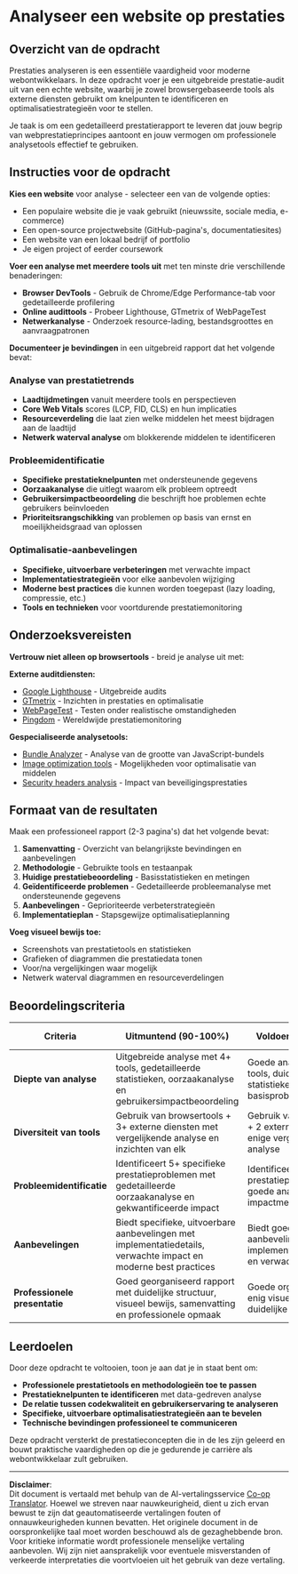 <!--
CO_OP_TRANSLATOR_METADATA:
{
  "original_hash": "a203e560e58ccc6ba68bffc40c7c8676",
  "translation_date": "2025-10-23T01:07:24+00:00",
  "source_file": "5-browser-extension/3-background-tasks-and-performance/assignment.md",
  "language_code": "nl"
}
-->
# Analyseer een website op prestaties

## Overzicht van de opdracht

Prestaties analyseren is een essentiële vaardigheid voor moderne webontwikkelaars. In deze opdracht voer je een uitgebreide prestatie-audit uit van een echte website, waarbij je zowel browsergebaseerde tools als externe diensten gebruikt om knelpunten te identificeren en optimalisatiestrategieën voor te stellen.

Je taak is om een gedetailleerd prestatierapport te leveren dat jouw begrip van webprestatieprincipes aantoont en jouw vermogen om professionele analysetools effectief te gebruiken.

## Instructies voor de opdracht

**Kies een website** voor analyse - selecteer een van de volgende opties:
- Een populaire website die je vaak gebruikt (nieuwssite, sociale media, e-commerce)
- Een open-source projectwebsite (GitHub-pagina's, documentatiesites)
- Een website van een lokaal bedrijf of portfolio
- Je eigen project of eerder coursework

**Voer een analyse met meerdere tools uit** met ten minste drie verschillende benaderingen:
- **Browser DevTools** - Gebruik de Chrome/Edge Performance-tab voor gedetailleerde profilering
- **Online audittools** - Probeer Lighthouse, GTmetrix of WebPageTest
- **Netwerkanalyse** - Onderzoek resource-lading, bestandsgroottes en aanvraagpatronen

**Documenteer je bevindingen** in een uitgebreid rapport dat het volgende bevat:

### Analyse van prestatietrends
- **Laadtijdmetingen** vanuit meerdere tools en perspectieven
- **Core Web Vitals** scores (LCP, FID, CLS) en hun implicaties
- **Resourceverdeling** die laat zien welke middelen het meest bijdragen aan de laadtijd
- **Netwerk waterval analyse** om blokkerende middelen te identificeren

### Probleemidentificatie
- **Specifieke prestatieknelpunten** met ondersteunende gegevens
- **Oorzaakanalyse** die uitlegt waarom elk probleem optreedt
- **Gebruikersimpactbeoordeling** die beschrijft hoe problemen echte gebruikers beïnvloeden
- **Prioriteitsrangschikking** van problemen op basis van ernst en moeilijkheidsgraad van oplossen

### Optimalisatie-aanbevelingen
- **Specifieke, uitvoerbare verbeteringen** met verwachte impact
- **Implementatiestrategieën** voor elke aanbevolen wijziging
- **Moderne best practices** die kunnen worden toegepast (lazy loading, compressie, etc.)
- **Tools en technieken** voor voortdurende prestatiemonitoring

## Onderzoeksvereisten

**Vertrouw niet alleen op browsertools** - breid je analyse uit met:

**Externe auditdiensten:**
- [Google Lighthouse](https://developers.google.com/web/tools/lighthouse) - Uitgebreide audits
- [GTmetrix](https://gtmetrix.com/) - Inzichten in prestaties en optimalisatie
- [WebPageTest](https://www.webpagetest.org/) - Testen onder realistische omstandigheden
- [Pingdom](https://tools.pingdom.com/) - Wereldwijde prestatiemonitoring

**Gespecialiseerde analysetools:**
- [Bundle Analyzer](https://bundlephobia.com/) - Analyse van de grootte van JavaScript-bundels
- [Image optimization tools](https://squoosh.app/) - Mogelijkheden voor optimalisatie van middelen
- [Security headers analysis](https://securityheaders.com/) - Impact van beveiligingsprestaties

## Formaat van de resultaten

Maak een professioneel rapport (2-3 pagina's) dat het volgende bevat:

1. **Samenvatting** - Overzicht van belangrijkste bevindingen en aanbevelingen
2. **Methodologie** - Gebruikte tools en testaanpak
3. **Huidige prestatiebeoordeling** - Basisstatistieken en metingen
4. **Geïdentificeerde problemen** - Gedetailleerde probleemanalyse met ondersteunende gegevens
5. **Aanbevelingen** - Geprioriteerde verbeterstrategieën
6. **Implementatieplan** - Stapsgewijze optimalisatieplanning

**Voeg visueel bewijs toe:**
- Screenshots van prestatietools en statistieken
- Grafieken of diagrammen die prestatiedata tonen
- Voor/na vergelijkingen waar mogelijk
- Netwerk waterval diagrammen en resourceverdelingen

## Beoordelingscriteria

| Criteria | Uitmuntend (90-100%) | Voldoende (70-89%) | Verbetering nodig (50-69%) |
| -------- | -------------------- | ------------------ | -------------------------- |
| **Diepte van analyse** | Uitgebreide analyse met 4+ tools, gedetailleerde statistieken, oorzaakanalyse en gebruikersimpactbeoordeling | Goede analyse met 3 tools, duidelijke statistieken en basisprobleemidentificatie | Basisanalyse met 2 tools, beperkte diepgang en minimale probleemidentificatie |
| **Diversiteit van tools** | Gebruik van browsertools + 3+ externe diensten met vergelijkende analyse en inzichten van elk | Gebruik van browsertools + 2 externe diensten met enige vergelijkende analyse | Gebruik van browsertools + 1 externe dienst met beperkte vergelijking |
| **Probleemidentificatie** | Identificeert 5+ specifieke prestatieproblemen met gedetailleerde oorzaakanalyse en gekwantificeerde impact | Identificeert 3-4 prestatieproblemen met goede analyse en enige impactmeting | Identificeert 1-2 prestatieproblemen met basisanalyse |
| **Aanbevelingen** | Biedt specifieke, uitvoerbare aanbevelingen met implementatiedetails, verwachte impact en moderne best practices | Biedt goede aanbevelingen met enige implementatierichtlijnen en verwachte resultaten | Biedt basisaanbevelingen met beperkte implementatiedetails |
| **Professionele presentatie** | Goed georganiseerd rapport met duidelijke structuur, visueel bewijs, samenvatting en professionele opmaak | Goede organisatie met enig visueel bewijs en duidelijke structuur | Basisorganisatie met minimaal visueel bewijs |

## Leerdoelen

Door deze opdracht te voltooien, toon je aan dat je in staat bent om:
- **Professionele prestatietools en methodologieën toe te passen**
- **Prestatieknelpunten te identificeren** met data-gedreven analyse
- **De relatie tussen codekwaliteit en gebruikerservaring te analyseren**
- **Specifieke, uitvoerbare optimalisatiestrategieën aan te bevelen**
- **Technische bevindingen professioneel te communiceren**

Deze opdracht versterkt de prestatieconcepten die in de les zijn geleerd en bouwt praktische vaardigheden op die je gedurende je carrière als webontwikkelaar zult gebruiken.

---

**Disclaimer**:  
Dit document is vertaald met behulp van de AI-vertalingsservice [Co-op Translator](https://github.com/Azure/co-op-translator). Hoewel we streven naar nauwkeurigheid, dient u zich ervan bewust te zijn dat geautomatiseerde vertalingen fouten of onnauwkeurigheden kunnen bevatten. Het originele document in de oorspronkelijke taal moet worden beschouwd als de gezaghebbende bron. Voor kritieke informatie wordt professionele menselijke vertaling aanbevolen. Wij zijn niet aansprakelijk voor eventuele misverstanden of verkeerde interpretaties die voortvloeien uit het gebruik van deze vertaling.
